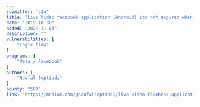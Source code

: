 ```yaml
---
submitter: "c2a"
title: "Live Video facebook application (Android) its not expired when log out the device on https://www.facebook.com/settings?tab=security&section=sessions&view"
date: "2019-10-30"
added: "2024-11-03"
description: ""
vulnerabilities: [
    "Logic flaw"
]
programs: [
    "Meta / Facebook"
]
authors: [
    "Naufal Septiadi"
]
bounty: "500"
link: "https://medium.com/@naufalseptiadi/live-video-facebook-application-android-its-not-expired-when-log-out-the-device-on-4d4e0b67b362"
---
```




